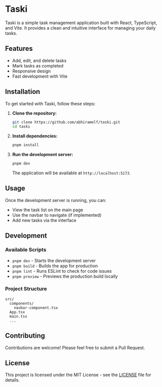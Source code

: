 # Taski

Taski is a simple task management application built with React, TypeScript, and Vite. It provides a clean and intuitive interface for managing your daily tasks.

## Features

- Add, edit, and delete tasks
- Mark tasks as completed
- Responsive design
- Fast development with Vite

## Installation

To get started with Taski, follow these steps:

1. **Clone the repository:**
   ```bash
   git clone https://github.com/abhiramelf/taski.git
   cd taski
   ```

2. **Install dependencies:**
   ```bash
   pnpm install
   ```

3. **Run the development server:**
   ```bash
   pnpm dev
   ```

   The application will be available at `http://localhost:5173`.

## Usage

Once the development server is running, you can:

- View the task list on the main page
- Use the navbar to navigate (if implemented)
- Add new tasks via the interface

## Development

### Available Scripts

- `pnpm dev` - Starts the development server
- `pnpm build` - Builds the app for production
- `pnpm lint` - Runs ESLint to check for code issues
- `pnpm preview` - Previews the production build locally

### Project Structure

```
src/
  components/
    navbar-component.tsx
  App.tsx
  main.tsx
  ...
```

## Contributing

Contributions are welcome! Please feel free to submit a Pull Request.

## License

This project is licensed under the MIT License - see the [LICENSE](LICENSE) file for details.
